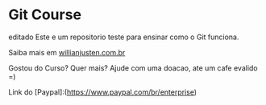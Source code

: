 # Git Course
  editado
Este e um repositorio teste para ensinar como o Git funciona.

Saiba mais em [willianjusten.com.br](http://willianjusten.com.br)

Gostou do Curso? Quer mais? Ajude com uma doacao, ate um cafe evalido =)

Link do [Paypal]:(https://www.paypal.com/br/enterprise)

